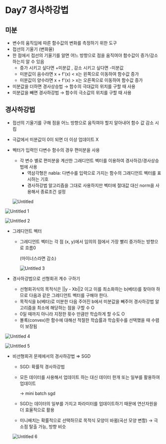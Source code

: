 # Day7 경사하강법

## 미분

- 변수의 움직임에 따른 함수값의 변화를 측정하기 위한 도구
- 접선의 기울기 (변화율)
- 한 점에서 접선의 기울기를 알면 어느 방향으로 점을 움직여야 함수값이 증가/감소 하는지 알 수 있음
    - 증가 시키고 싶다면 +미분값 , 감소 시키고 싶다면 -미분값
    - 미분값이 음수라면 x + f'(x) < x는 왼쪽으로 이동하여 함수값 증가
    - 미분값이 양수라면 x + f'(x) > x는 오른쪽으로 이동하여 함수값 증가
- 미분값을 더하면 경사상승법 → 함수의 극대값의 위치를 구할 때 사용
- 미분값을 빼면 경사하강법 → 함수의 극소값의 위치를 구할 때 사용

## 경사하강법

- 접선의 기울기를 구해 점을 어느 방향으로 움직여야 할지 알아내어 함수 값 감소 시킴
- 극값에서 미분값이 0이 되면 더 이상 업데이트 X
- 벡터가 입력인 다변수 함수의 경우 편미분을 사용
    - 각 변수 별로 편미분을 계산한 그래디언트 벡터를 이용하여 경사하강/경사상승법에 사용
        - 역삼각형은 nabla: 다변수를 입력으로 가지는 함수의 그래디언트 벡터를 표시하는 기호
        - 경사하강법 알고리즘을 그대로 사용하지만 벡터에 절대값 대신 norm을 사용해서 종료조건 설정

    ![Untitled](https://user-images.githubusercontent.com/73166743/105842959-549e2a80-601a-11eb-84a4-4fc503269b48.png)

![Untitled 1](https://user-images.githubusercontent.com/73166743/105842941-4f40e000-601a-11eb-9a1b-1fb4cfb2940f.png)

![Untitled 2](https://user-images.githubusercontent.com/73166743/105842947-50720d00-601a-11eb-9711-5ced5b0b0626.png)

- 그레디언트 벡터
    - 그레디언트 벡터는 각 점 (x, y)에서 임의의 점에서 가장 빨리 증가하는 방향으로 흐름0

        (마이너스라면 감소)

        ![Untitled 3](https://user-images.githubusercontent.com/73166743/105842952-50720d00-601a-11eb-9f4e-435f88666612.png)

- 경사하강법으로 선형회귀 계수 구하기
    - 선형회귀식의 목적식은 ||y - Xb||2 이고 이를 최소화하는 b(베타)를 찾아야 하므로 다음과 같은 그레디언트 벡터를 구해야 한다.
    - 목적식을 b(베타)로 미분한 다음 주어진 b에서 미분값을 뻬주어 경사하강법 알고리즘을 최소에 해당하는 점을 구할 수 O
    - 0일 때까지 아니라 지정한 횟수 만큼만 학습하게 할 수도 O
    - 볼록(convex)한 함수에 대해선 적절한 학습률과 학습횟수를 선택했을 때 수렴이 보장됨

![Untitled 4](https://user-images.githubusercontent.com/73166743/105842953-536cfd80-601a-11eb-9266-d5cc6d8f60bb.png)

![Untitled 5](https://user-images.githubusercontent.com/73166743/105842954-54059400-601a-11eb-9c26-4fb867d55b50.png)

- 비선형회귀 문제에서의 경사하강법 ⇒ SGD
    - SGD: 확률적 경사하강법
    - 모든 데이터를 사용해서 업데이트 하는 대신 데이터 한개 또는 일부를 활용하여 업데이트

        → mini batch sgd

    - SGD는 데이터의 일부를 가지고 파라미터를 업데이트하기 때문에 연산자원을 더 효율적으로 활용
    - 미니배치는 확률적으로 선택하므로 목적식 모양이 바뀜(곡선 모양 변함) → 극소점 탈출 가능, 방향 비슷

    ![Untitled 6](https://user-images.githubusercontent.com/73166743/105842957-54059400-601a-11eb-851d-03750641e156.png)

